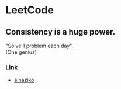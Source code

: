 # LeetCode
## Consistency is a huge power. 

"Solve 1 problem each day".<br>
(One genius)

### Link
<ul>
  <li><a href="https://leetcode.com/ainaziko/">ainaziko</a></li>
</ul>
